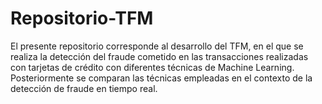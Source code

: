 # Repositorio-TFM
El presente repositorio corresponde al desarrollo del TFM, en el que se realiza la detección del fraude cometido en las transacciones realizadas con tarjetas de crédito con diferentes técnicas de Machine Learning. 
Posteriormente se comparan las técnicas empleadas en el contexto de la detección de fraude en tiempo real.
